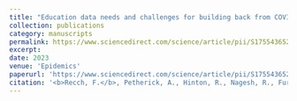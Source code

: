 ```yaml
---
title: "Education data needs and challenges for building back from COVID-19"
collection: publications
category: manuscripts
permalink: https://www.sciencedirect.com/science/article/pii/S1755436523000099
excerpt: 
date: 2023
venue: 'Epidemics'
paperurl: 'https://www.sciencedirect.com/science/article/pii/S1755436523000099'
citation: '<b>Recch, F.</b>, Petherick, A., Hinton, R., Nagesh, R., Furst, R., & Goldszmidt, R. (2023). Education data needs and challenges for building back from COVID-19. <i>Epidemics</i>, 43, 100673.'
---
```

